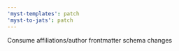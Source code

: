 ```yaml
---
'myst-templates': patch
'myst-to-jats': patch
---
```


Consume affiliations/author frontmatter schema changes
